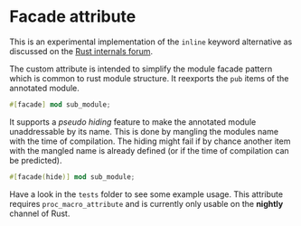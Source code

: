 # Facade attribute

This is an experimental implementation of the `inline` keyword alternative as discussed on the [Rust internals forum](https://internals.rust-lang.org/t/pre-rfc-inline-mod/5716).

The custom attribute is intended to simplify the module facade pattern which is common to rust module structure.
It reexports the `pub` items of the annotated module.
```Rust
#[facade] mod sub_module;
```

It supports a *pseudo hiding* feature to make the annotated module unaddressable by its name.
This is done by mangling the modules name with the time of compilation.
The hiding might fail if by chance another item with the mangled name is already defined (or if the time of compilation can be predicted).
```Rust
#[facade(hide)] mod sub_module;
```

Have a look in the `tests` folder to see some example usage.
This attribute requires `proc_macro_attribute` and is currently only usable on the **nightly** channel of Rust.
